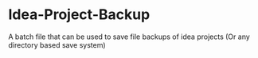 # Idea-Project-Backup
A batch file that can be used to save file backups of idea projects (Or any directory based save system)
